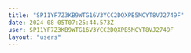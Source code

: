 ```yaml
---
title: "SP11YF7Z3KB9WTG16V3YCC2DQXPB5MCYT8VJ2749F"
date: 2024-08-05T07:25:44.573Z
user: SP11YF7Z3KB9WTG16V3YCC2DQXPB5MCYT8VJ2749F
layout: "users"
---
```

    